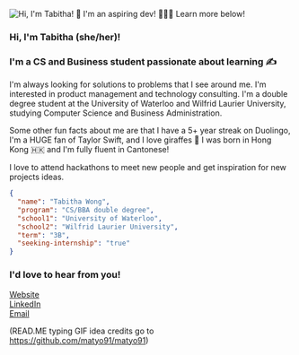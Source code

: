 ![Hi, I'm Tabitha! 🦒 I'm an aspiring dev! 👩🏻‍💻 Learn more below!](https://github.com/tabithawong/tabithawong/raw/main/tabtyping.gif)

### Hi, I'm Tabitha (she/her)! 

### I'm a CS and Business student passionate about learning ✍️

I'm always looking for solutions to problems that I see around me. I'm interested in product management and technology consulting. I'm a double degree student at the University of Waterloo and Wilfrid Laurier University, studying Computer Science and Business Administration.

Some other fun facts about me are that I have a 5+ year streak on Duolingo, I'm a HUGE fan of Taylor Swift, and I love giraffes 🦒 
I was born in Hong Kong 🇭🇰 and I'm fully fluent in Cantonese!

I love to attend hackathons to meet new people and get inspiration for new projects ideas.

```json
{
  "name": "Tabitha Wong",
  "program": "CS/BBA double degree",
  "school1": "University of Waterloo",
  "school2": "Wilfrid Laurier University",
  "term": "3B",
  "seeking-internship": "true"
}
```

### I'd love to hear from you!
[Website](http://tabithawong.me)\
[LinkedIn](https://www.linkedin.com/in/tabitha-wong/)\
[Email](mailto:tabi159w@gmail.com)

(READ.ME typing GIF idea credits go to https://github.com/matyo91/matyo91)
